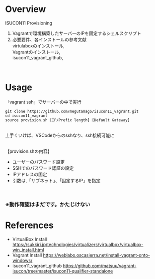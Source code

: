 # Overview
ISUCON11 Provisioning
1. Vagrantで環境構築したサーバーのIPを固定するシェルスクリプト
2. 必要要件、各インストールの参考文献<br>
virtulaboxのインストール,<br>
Vagrantのインストール,<br>
isucon11_vagrant_github,<br>
<br>

# Usage
「vagrant ssh」でサーバーの中で実行
```
git clone https://github.com/megutamago/isucon11_vagrant.git
cd isucon11_vagrant
source provision.sh [IP/Prefix length] [Default Gateway]
```

<br>
上手くいけば、VSCodeからのsshなり、ssh接続可能に<br>
<br>

【provision.shの内容】
- ユーザーのパスワード設定
- SSHでのパスワード認証の設定
- IPアドレスの固定
- 引数は,「サブネット」、「固定するIP」を指定

<br>

### ※動作確認はまだです。かたじけない

# References
- VirtualBox Install
https://sukkiri.jp/technologies/virtualizers/virtualbox/virtualbox-win_install.html<br>
- Vagrant Install
https://weblabo.oscasierra.net/install-vagrant-onto-windows/<br>
- isucon11_vagrant_github
https://github.com/matsuu/vagrant-isucon/tree/master/isucon11-qualifier-standalone<br>
